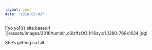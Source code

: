 ```yaml
---
layout: post
date: "2016-05-03"
---
```


![yo yo]({{ site.baseurl }}/assets/images/2016/tumblr_o6lzffzOOi1r16syio1_1280-768x1024.jpg)

She’s getting so tall.
